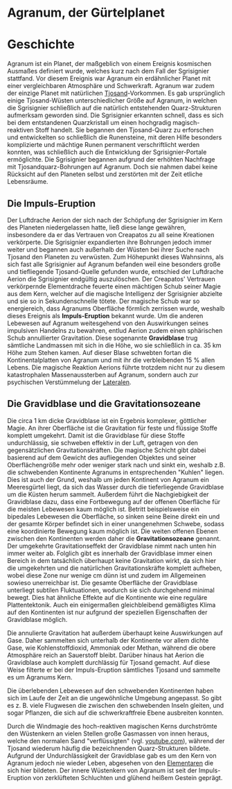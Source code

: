 # Agranum, der Gürtelplanet

# Geschichte

Agranum ist ein Planet, der maßgeblich von einem Ereignis kosmischen Ausmaßes definiert wurde, welches kurz nach dem Fall der Sgrisignier stattfand. Vor diesem Ereignis war Agranum ein erdähnlicher Planet mit einer vergleichbaren Atmosphäre und Schwerkraft.
Agranum war zudem der einzige Planet mit natürlichen [Tjosand](../../general/magie/tjosand.md)-Vorkommen. Es gab ursprünglich einige Tjosand-Wüsten
unterschiedlicher Größe auf Agranum, in welchen die Sgrisignier schließlich auf die natürlich entstehenden Quarz-Strukturen
aufmerksam geworden sind. Die Sgrisignier erkannten schnell, dass es sich bei dem entstandenen Quarzkristall um einen hochgradig magisch-reaktiven Stoff handelt. Sie begannen den Tjosand-Quarz zu erforschen und entwickelten so schließlich die Runensteine, mit deren Hilfe besonders komplizierte und mächtige Runen permanent verschriftlicht werden konnten, was schließlich auch die Entwicklung der
Sgrisignier-Portale ermöglichte. Die Sgrisignier begannen aufgrund der erhöhten Nachfrage mit Tjosandquarz-Bohrungen auf
Agranum. Doch sie nahmen dabei keine Rücksicht auf den Planeten selbst und zerstörten mit der Zeit etliche Lebensräume. 

## Die Impuls-Eruption

Der Luftdrache Aerion der sich nach der Schöpfung der Sgrisignier im Kern des Planeten niedergelassen hatte, ließ diese lange gewähren, insbesondere da er das Vertrauen von Creapatos zu all seine Kreationen verkörperte. Die Sgrisignier expandierten ihre Bohrungen jedoch immer weiter und begannen auch außerhalb der Wüsten bei ihrer Suche nach Tjosand den Planeten zu verwüsten. Zum Höhepunkt dieses Wahnsinns, als sich fast alle Sgrisignier auf Agranum befanden weil eine besonders große und tiefliegende Tjosand-Quelle gefunden wurde, entschied der Luftdrache Aerion die Sgrisignier endgültig auszulöschen. Der Creapatos' Vertrauen verkörpernde Elementdrache feuerte einen mächtigen Schub seiner Magie aus dem Kern,
welcher auf die magische Intelligenz der Sgrisignier abzielte und sie so in Sekundenschnelle tötete. Der magische Schub
war so energiereich, dass Agranums Oberfläche förmlich zerrissen wurde, weshalb dieses Ereignis als **Impuls-Eruption** bekannt wurde. Um die anderen Lebewesen auf Agranum weitesgehend von den Auswirkungen seines impulsiven Handelns zu bewahren, entlud Aerion zudem einen
sphärischen Schub annullierter Gravitation. Diese sogenannte **Gravidblase** trug sämtliche Landmassen mit sich in die
Höhe, wo sie schließlich in ca. 35 km Höhe zum Stehen kamen.
Auf dieser Blase schwebten fortan die Kontinentalplatten von Agranum und mit ihr die verbleibenden 15 % allen Lebens.
Die magische Reaktion Aerions führte trotzdem nicht nur zu diesem katastrophalen Massenaussterben auf Agranum, sondern auch zur psychischen Verstümmelung der [Lateralen](../voelker/lateralen.md).

## Die Gravidblase und die Gravitationsozeane 

Die circa 1 km dicke Gravidblase ist ein Ergebnis komplexer, göttlicher Magie. An ihrer Oberfläche ist die Gravitation für feste und flüssige Stoffe komplett umgekehrt. Damit ist die Gravidblase für diese Stoffe undurchlässig, sie schweben effektiv in der Luft, getragen von den gegensätzlichen Gravitationskräften. Die magische Schicht gibt dabei basierend auf dem Gewicht des aufliegenden Objektes und seiner Oberflächengröße mehr oder weniger stark nach und sinkt ein, weshalb z.B. die schwebenden Kontinente Agranums in entsprechenden "Kuhlen" liegen. Dies ist auch der Grund, weshalb um jeden Kontinent von Agranum ein Meeresgürtel liegt, da sich das Wasser durch die tieferliegende Gravidblase um die Küsten herum sammelt. Außerdem führt die Nachgiebigkeit der Gravidblase dazu, dass eine Fortbewegung auf der offenen Oberfläche für die meisten Lebewesen kaum möglich ist. Betritt beispielsweise ein bipedales Lebewesen die Oberfläche, so sinken seine Beine direkt ein und der gesamte Körper befindet sich in einer unangenehmen Schwebe, sodass eine koordinierte Bewegung kaum möglich ist. Die weiten offenen Ebenen zwischen den Kontinenten werden daher die **Gravitationsozeane** genannt.
Der umgekehrte Gravitationseffekt der Gravidblase nimmt nach unten hin immer weiter ab. Folglich gibt es innerhalb der Gravidblase immer einen Bereich in dem tatsächlich überhaupt keine Gravitation wirkt, da sich hier die umgekehrten und die natürlichen Gravitationskräfte komplett aufheben, wobei diese Zone nur wenige cm dünn ist und zudem im Allgemeinen sowieso unerreichbar ist. 
Die gesamte Oberfläche der Gravidblase unterliegt subtilen Fluktuationen, wodurch sie sich durchgehend minimal bewegt. Dies hat ähnliche Effekte auf die Kontinente wie eine reguläre Plattentektonik. Auch ein einigermaßen gleichbleibend gemäßigtes Klima auf den Kontinenten ist nur aufgrund der speziellen Eigenschaften der Gravidblase möglich.

Die annulierte Gravitation hat außerdem überhaupt keine Auswirkungen auf Gase. Daher sammelten sich unterhalb der Kontinente vor allem dichte Gase, wie Kohlenstoffdioxid, Ammoniak oder Methan, während die obere Atmosphäre reich an Sauerstoff bleibt. Darüber hinaus hat Aerion die Gravidblase auch komplett durchlässig für Tjosand gemacht. Auf diese Weise filterte er bei der Impuls-Eruption sämtliches Tjosand und sammelte es um Agranums Kern.

Die überlebenden Lebewesen auf den schwebenden Kontinenten haben sich im Laufe der Zeit an die ungewöhnliche Umgebung angepasst. So gibt es z. B. viele Flugwesen die zwischen den schwebenden Inseln gleiten, und sogar Pflanzen, die sich auf die schwerkraftfreie Ebene ausbreiten konnten.

Durch die Windmagie des hoch-reaktiven magischen Kerns durchströmte den Wüstenkern an vielen Stellen große Gasmassen von innen heraus, welche den normalen Sand "verflüssigten" (vgl. [youtube.com](https://www.youtube.com/watch?v=CCiIUjPF060)), während der Tjosand wiederum häufig die bezeichnenden Quarz-Strukturen bildete. Aufgrund der Undurchlässigkeit der Gravidblase gab es um den Kern von Agranum jedoch nie wieder Leben, abgesehen von den [Elementaren](../voelker/elementare.md) die sich hier bildeten. Der innere Wüstenkern von Agranum ist seit der Impuls-Eruption von zerklüfteten Schluchten und glühend heißem Gestein geprägt. 

